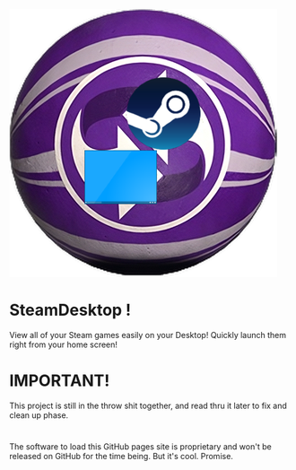 [![SteamDesktop Logo](img/icon_478x478.png)](https://github.com/CentricGamer834/SteamDesktop)

# SteamDesktop !
View all of your Steam games easily on your Desktop!
Quickly launch them right from your home screen!

# IMPORTANT!
This project is still in the throw shit together, and read thru it later to fix and clean up phase.

# 
The software to load this GitHub pages site is proprietary and won't be released on GitHub for the time being. But it's cool. Promise.